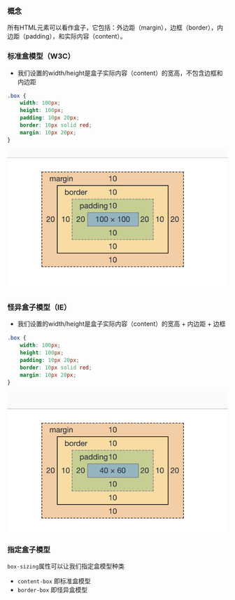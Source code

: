 ### 概念
所有HTML元素可以看作盒子，它包括：外边距（margin），边框（border），内边距（padding），和实际内容（content）。

### 标准盒模型（W3C）
- 我们设置的width/height是盒子实际内容（content）的宽高，不包含边框和内边距

```css
.box {
    width: 100px;
    height: 100px;
    padding: 10px 20px;
    border: 10px solid red;
    margin: 10px 20px;
}
```

![content-box](./img/content-box.png)


### 怪异盒子模型（IE）
- 我们设置的width/height是盒子实际内容（content）的宽高 + 内边距 + 边框

```css
.box {
    width: 100px;
    height: 100px;
    padding: 10px 20px;
    border: 10px solid red;
    margin: 10px 20px;
}
```
![border-box](./img/border-box.png)

### 指定盒子模型
`box-sizing`属性可以让我们指定盒模型种类
- `content-box` 即标准盒模型
- `border-box`  即怪异盒模型
